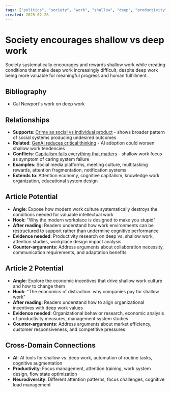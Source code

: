 ```yaml
---
tags: ["politics", "society", "work", "shallow", "deep", "productivity", "personal"]
created: 2025-02-28
---
```


# Society encourages shallow vs deep work

Society systematically encourages and rewards shallow work while creating conditions that make deep work increasingly difficult, despite deep work being more valuable for meaningful progress and human fulfillment.

## Bibliography

- Cal Newport's work on deep work

## Relationships
- **Supports**: [Crime as social vs individual product](politics-crime-social-individual.md) - shows broader pattern of social systems producing undesired outcomes
- **Related**: [GenAI reduces critical thinking](ai-critical-thinking-decline.md) - AI adoption could worsen shallow work tendencies
- **Conflicts**: [Capitalism fails everything that matters](politics-capitalism-fails-care.md) - shallow work focus as symptom of caring system failure
- **Examples**: Social media platforms, meeting culture, multitasking rewards, attention fragmentation, notification systems
- **Extends to**: Attention economy, cognitive capitalism, knowledge work organization, educational system design

## Article Potential
- **Angle**: Expose how modern work culture systematically destroys the conditions needed for valuable intellectual work
- **Hook**: "Why the modern workplace is designed to make you stupid"
- **After reading**: Readers understand how work environments can be restructured to support rather than undermine cognitive performance
- **Evidence needed**: Productivity research on deep vs. shallow work, attention studies, workplace design impact analysis
- **Counter-arguments**: Address arguments about collaboration necessity, communication requirements, and adaptation benefits

## Article 2 Potential
- **Angle**: Explore the economic incentives that drive shallow work culture and how to change them
- **Hook**: "The economics of distraction: why companies pay for shallow work"
- **After reading**: Readers understand how to align organizational incentives with deep work values
- **Evidence needed**: Organizational behavior research, economic analysis of productivity measures, management system studies
- **Counter-arguments**: Address arguments about market efficiency, customer responsiveness, and competitive pressures

## Cross-Domain Connections
- **AI**: AI tools for shallow vs. deep work, automation of routine tasks, cognitive augmentation
- **Productivity**: Focus management, attention training, work system design, flow state optimization
- **Neurodiversity**: Different attention patterns, focus challenges, cognitive load management